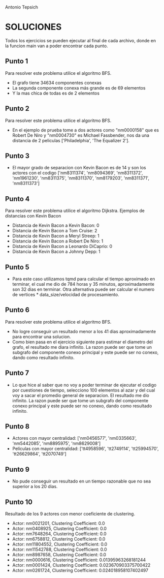 Antonio Tepsich

# SOLUCIONES
Todos los ejercicios se pueden ejecutar al final de cada archivo, donde en la funcion main van a poder encontrar cada punto.

## Punto 1
Para resolver este problema utilice el algoritmo BFS.
- El grafo tiene 34634 componentes conexas
- La segunda componente conexa más grande es de 69 elementos
- Y la mas chica de todas es de 2 elementos

## Punto 2
Para resolver este problema utilice el algoritmo BFS.
- En el ejemplo de prueba tome a dos actores como "nm0000158" que es Robert De Niro y "nm0004730" es Michael Fassbender, nos da una distancia de 2 peliculas ['Philadelphia', 'The Equalizer 2'].

## Punto 3
- El mayor grado de separacion con Kevin Bacon es de 14 y son los actores con el codigo ['nm8311374', 'nm8094369', 'nm8311372', 'nm1961230', 'nm8311375', 'nm8311370', 'nm8179203', 'nm8311371', 'nm8311373']

## Punto 4
Para resolver este problema utilice el algoritmo Dijkstra.
Ejemplos de distancias con Kevin Bacon
- Distancia de Kevin Bacon a Kevin Bacon: 0
- Distancia de Kevin Bacon a Tom Cruise: 2
- Distancia de Kevin Bacon a Meryl Streep: 1
- Distancia de Kevin Bacon a Robert De Niro: 1
- Distancia de Kevin Bacon a Leonardo DiCaprio: 0
- Distancia de Kevin Bacon a Johnny Depp: 1

## Punto 5
- Para este caso utilizamos tqmd para calcular el tiempo aproximado en terminar, el cual me dio de 784 horas y 35 minutos, aproximadamente son 32 dias en terminar. Otra alternativa puede ser calcular el numero de vertices * data_size/velocidad de procesamiento.

## Punto 6
Para resolver este problema utilice el algoritmo BFS.
- No logre conseguir un resultado menor a los 41 dias aproximadamente para encontrar una solucion.
- Como bien pasa en el ejercicio siguiente para estimar el diametro del grafo, el resultado me diara infinito. La razon puede ser que tome un subgrafo del componente conexo principal y este puede ser no conexo, dando como resultado infinito.

## Punto 7
- Lo que hice al saber que no voy a poder terminar de ejecutar el codigo por cuestiones de tiempo, selecciono 100 elementos al azar y del cual voy a sacar el promedio general de separacion. El resultado me dio infinito. La razon puede ser que tome un subgrafo del componente conexo principal y este puede ser no conexo, dando como resultado infinito.

## Punto 8
- Actores con mayor centralidad: ['nm0456577', 'nm0335663', 'nm5442085', 'nm8895975', 'nm8629008']
- Películas con mayor centralidad: ['tt4958596', 'tt2749114', 'tt25994570', 'tt26629864', 'tt2070749']


## Punto 9
- No pude conseguir un resultado en un tiempo razonable que no sea superior a los 20 dias.

## Punto 10
Resultado de los 9 actores con menor coeficiente de clustering.
- Actor: nm0021201, Clustering Coefficient: 0.0
- Actor: nm0408925, Clustering Coefficient: 0.0
- Actor: nm7648264, Clustering Coefficient: 0.0
- Actor: nm6758812, Clustering Coefficient: 0.0
- Actor: nm11804552, Clustering Coefficient: 0.0
- Actor: nm11542788, Clustering Coefficient: 0.0
- Actor: nm8987658, Clustering Coefficient: 0.0
- Actor: nm0000616, Clustering Coefficient: 0.01395963268181244
- Actor: nm0001424, Clustering Coefficient: 0.023670903375700422
- Actor: nm0261724, Clustering Coefficient: 0.024018958107402497